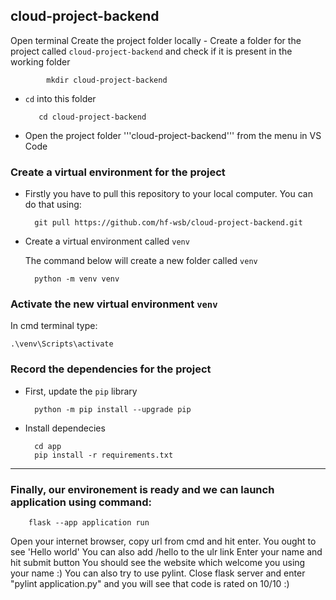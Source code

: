 ## cloud-project-backend

Open terminal 
Create the project folder locally
    - Create a folder for the project called ```cloud-project-backend``` and check if it is present in the working folder

            mkdir cloud-project-backend 

   - ```cd``` into this folder

            cd cloud-project-backend

   - Open the project folder '''cloud-project-backend''' from the menu in VS Code

### Create a virtual environment for the project

- Firstly you have to pull this repository to your local computer. You can do that using: 

        git pull https://github.com/hf-wsb/cloud-project-backend.git

- Create a virtual environment called ```venv```

    The command below will create a new folder called ```venv```

        python -m venv venv

### Activate the new virtual environment ```venv```

In cmd terminal type:

    .\venv\Scripts\activate

### Record the dependencies for the project

- First, update the ```pip``` library

        python -m pip install --upgrade pip

- Install dependecies
        
        cd app
        pip install -r requirements.txt

---

### Finally, our environement is ready and we can launch application using command:

        flask --app application run
        
Open your internet browser, copy url from cmd and hit enter.
You ought to see 'Hello world'
You can also add /hello to the ulr link
Enter your name and hit submit button
You should see the website which welcome you using your name :) 
You can also try to use pylint. Close flask server and enter "pylint application.py" and you will see that code is rated on 10/10 :)
